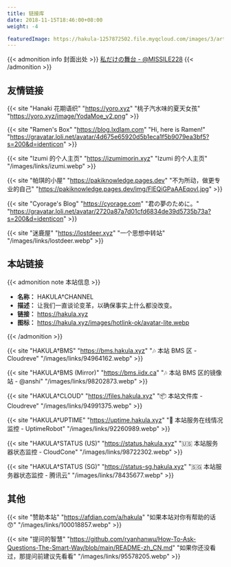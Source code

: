 ```yaml
---
title: 链接库
date: 2018-11-15T18:46:00+08:00
weight: -4

featuredImage: https://hakula-1257872502.file.myqcloud.com/images/3/article-covers/a80eff06-e4b3-404c-b453-6d67d83a168c_95120332.webp
---
```


<!-- markdownlint-disable MD034 -->

{{< admonition info 封面出处 >}}
[私だけの舞台 - @MISSILE228](https://www.pixiv.net/artworks/95120332)
{{< /admonition >}}

## 友情链接

{{< site "Hanaki 花期语织" "https://yoro.xyz" "桃子汽水味的夏天女孩" "https://yoro.xyz/image/YodaMoe_v2.png" >}}

{{< site "Ramen's Box" "https://blog.lxdlam.com" "Hi, here is Ramen!" "https://gravatar.loli.net/avatar/4d675e65920d5b1eca1f5b9079ea3bf5?s=200&d=identicon" >}}

{{< site "Izumi 的个人主页" "https://izumimorin.xyz" "Izumi 的个人主页" "/images/links/izumi.webp" >}}

{{< site "帕琪的小屋" "https://pakiknowledge.pages.dev" "不为所动，做更专业的自己" "https://pakiknowledge.pages.dev/img/FlEQiGPaAAEqovl.jpg" >}}

{{< site "Cyorage's Blog" "https://cyorage.com" "君の夢のために。" "https://gravatar.loli.net/avatar/2720a87a7d01cfd6834de39d5735b73a?s=200&d=identicon" >}}

{{< site "迷鹿屋" "https://lostdeer.xyz" "一个思想中转站" "/images/links/lostdeer.webp" >}}

## 本站链接

{{< admonition note 本站信息 >}}

- **名称：** HAKULA†CHANNEL
- **描述：** 让我们一直谈论变革，以确保事实上什么都没改变。
- **链接：** <https://hakula.xyz>
- **图标：** <https://hakula.xyz/images/hotlink-ok/avatar-lite.webp>

{{< /admonition >}}

{{< site "HAKULA†BMS" "https://bms.hakula.xyz" "🎶 本站 BMS 区 - Cloudreve" "/images/links/94964162.webp" >}}

{{< site "HAKULA†BMS (Mirror)" "https://bms.iidx.ca" "🎶 本站 BMS 区的镜像站 - @anshi" "/images/links/98202873.webp" >}}

{{< site "HAKULA†CLOUD" "https://files.hakula.xyz" "📦 本站文件库 - Cloudreve" "/images/links/94991375.webp" >}}

{{< site "HAKULA†UPTIME" "https://uptime.hakula.xyz" "👀 本站服务在线情况监控 - UptimeRobot" "/images/links/92260989.webp" >}}

{{< site "HAKULA†STATUS (US)" "https://status.hakula.xyz" "🇺🇸 本站服务器状态监控 - CloudCone" "/images/links/98722302.webp" >}}

{{< site "HAKULA†STATUS (SG)" "https://status-sg.hakula.xyz" "🇸🇬 本站服务器状态监控 - 腾讯云" "/images/links/78435677.webp" >}}

## 其他

{{< site "赞助本站" "https://afdian.com/a/hakula" "如果本站对你有帮助的话 😙" "/images/links/100018857.webp" >}}

{{< site "提问的智慧" "https://github.com/ryanhanwu/How-To-Ask-Questions-The-Smart-Way/blob/main/README-zh_CN.md" "如果你还没看过，那提问前建议先看看" "/images/links/95578205.webp" >}}
